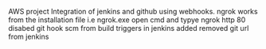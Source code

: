 AWS
project
Integration of jenkins and github using webhooks.
ngrok works from the installation file i.e ngrok.exe open cmd and typye ngrok http 80
disabed git hook scm from build triggers in jenkins
added 
removed git url from jenkins
